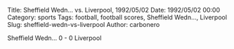 Title: Sheffield Wedn… vs. Liverpool, 1992/05/02
Date: 1992/05/02 00:00
Category: sports
Tags: football, football scores, Sheffield Wedn…, Liverpool
Slug: sheffield-wedn-vs-liverpool
Author: carbonero


Sheffield Wedn… 0 - 0 Liverpool
